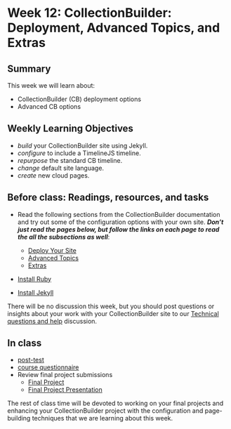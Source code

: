 # Week 12: CollectionBuilder: Deployment, Advanced Topics, and Extras

## Summary

This week we will learn about:

- CollectionBuilder (CB) deployment options
- Advanced CB options

## Weekly Learning Objectives

- _build_ your CollectionBuilder site using Jekyll.
- _configure_ to include a TimelineJS timeline.
- _repurpose_ the standard CB timeline.
- _change_ default site language.
- _create_ new cloud pages.
 
## Before class: Readings, resources, and tasks

- Read the following sections from the CollectionBuilder documentation and try out some of the configuration options with your own site. _**Don’t just read the pages below, but follow the links on each page to read the all the subsections as well**_:
	- [Deploy Your Site](https://collectionbuilder.github.io/cb-docs/docs/deploy/)
	- [Advanced Topics](https://collectionbuilder.github.io/cb-docs/docs/theme/)
	- [Extras](https://collectionbuilder.github.io/cb-docs/docs/extras/)
	
- [Install Ruby](https://collectionbuilder.github.io/cb-docs/docs/software/ruby/)
- [Install Jekyll](https://collectionbuilder.github.io/cb-docs/docs/software/jekyll/)
	
There will be no discussion this week, but you should post questions or insights about your work with your CollectionBuilder site to our [Technical questions and  help](https://github.com/jawalsh/z652-Digital-Libraries/discussions/9) discussion. 
 
## In class

- [post-test](https://iu.instructure.com/courses/2084986/quizzes/3775901)
- [course questionnaire](https://iu.instructure.com/courses/2084986/external_tools/207560)
- Review final project submissions
	- [Final Project](https://iu.instructure.com/courses/2084986/assignments/14220071)
	- [Final Project Presentation](https://iu.instructure.com/courses/2084986/discussion_topics/12239817)
	
The rest of class time will be devoted to working on your final projects and enhancing your CollectionBuilder project with the configuration and page-building techniques that we are learning about this week.